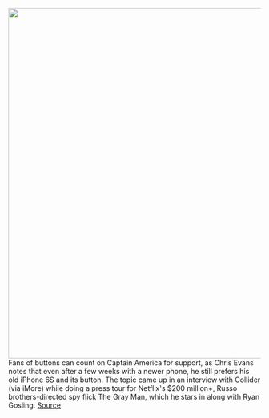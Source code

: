 <img src='https://cdn.vox-cdn.com/thumbor/XfGMG_6eBnb_fkXh7BaRWOPUWyA=/0x0:3000x2000/1200x800/filters:focal(1101x508:1581x988)/cdn.vox-cdn.com/uploads/chorus_image/image/71143726/TGM_20210427_09929rv3_f.0.jpg' width='700px' /><br/>
Fans of buttons can count on Captain America for support, as Chris Evans notes that even after a few weeks with a newer phone, he still prefers his old iPhone 6S and its button. The topic came up in an interview with Collider (via iMore) while doing a press tour for Netflix's $200 million+, Russo brothers-directed spy flick The Gray Man, which he stars in along with Ryan Gosling.
<a href='https://www.theverge.com/iphone/2022/7/17/23220127/iphone-6s-chris-evans-apple-iphone-12-pro-home-button'> Source <a/>